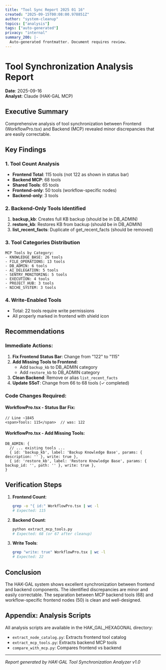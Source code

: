 ```yaml
---
title: "Tool Sync Report 2025 01 16"
created: "2025-09-15T00:08:00.978851Z"
author: "system-cleanup"
topics: ["analysis"]
tags: ["auto-generated"]
privacy: "internal"
summary_200: |-
  Auto-generated frontmatter. Document requires review.
---
```


# Tool Synchronization Analysis Report
**Date**: 2025-09-16  
**Analyst**: Claude (HAK-GAL MCP)

## Executive Summary

Comprehensive analysis of tool synchronization between Frontend (WorkflowPro.tsx) and Backend (MCP) revealed minor discrepancies that are easily correctable.

## Key Findings

### 1. Tool Count Analysis
- **Frontend Total**: 115 tools (not 122 as shown in status bar)
- **Backend MCP**: 68 tools
- **Shared Tools**: 65 tools
- **Frontend-only**: 50 tools (workflow-specific nodes)
- **Backend-only**: 3 tools

### 2. Backend-Only Tools Identified
1. **backup_kb**: Creates full KB backup (should be in DB_ADMIN)
2. **restore_kb**: Restores KB from backup (should be in DB_ADMIN)
3. **list_recent_facts**: Duplicate of get_recent_facts (should be removed)

### 3. Tool Categories Distribution
```
MCP Tools by Category:
- KNOWLEDGE_BASE: 26 tools
- FILE_OPERATIONS: 13 tools
- DB_ADMIN: 6 tools
- AI_DELEGATION: 5 tools
- SENTRY_MONITORING: 5 tools
- EXECUTION: 4 tools
- PROJECT_HUB: 3 tools
- NICHE_SYSTEM: 3 tools
```

### 4. Write-Enabled Tools
- Total: 22 tools require write permissions
- All properly marked in frontend with shield icon

## Recommendations

### Immediate Actions:
1. **Fix Frontend Status Bar**: Change from "122" to "115"
2. **Add Missing Tools to Frontend**:
   - Add `backup_kb` to DB_ADMIN category
   - Add `restore_kb` to DB_ADMIN category
3. **Clean Backend**: Remove or alias `list_recent_facts`
4. **Update SSoT**: Change from 66 to 68 tools (✓ completed)

### Code Changes Required:

#### WorkflowPro.tsx - Status Bar Fix:
```tsx
// Line ~1845
<span>Tools: 115</span>  // was: 122
```

#### WorkflowPro.tsx - Add Missing Tools:
```tsx
DB_ADMIN: {
  // ... existing tools ...
  { id: 'backup_kb', label: 'Backup Knowledge Base', params: { description: '' }, write: true },
  { id: 'restore_kb', label: 'Restore Knowledge Base', params: { backup_id: '', path: '' }, write: true },
}
```

## Verification Steps

1. **Frontend Count**: 
   ```bash
   grep -o "{ id:" WorkflowPro.tsx | wc -l
   # Expected: 115
   ```

2. **Backend Count**:
   ```bash
   python extract_mcp_tools.py
   # Expected: 68 (or 67 after cleanup)
   ```

3. **Write Tools**:
   ```bash
   grep "write: true" WorkflowPro.tsx | wc -l
   # Expected: 22
   ```

## Conclusion

The HAK-GAL system shows excellent synchronization between frontend and backend components. The identified discrepancies are minor and easily correctable. The separation between MCP backend tools (68) and workflow-specific frontend nodes (50) is clean and well-designed.

## Appendix: Analysis Scripts

All analysis scripts are available in the HAK_GAL_HEXAGONAL directory:
- `extract_node_catalog.py`: Extracts frontend tool catalog
- `extract_mcp_tools.py`: Extracts backend MCP tools
- `compare_with_mcp.py`: Compares frontend vs backend

---
*Report generated by HAK-GAL Tool Synchronization Analyzer v1.0*
